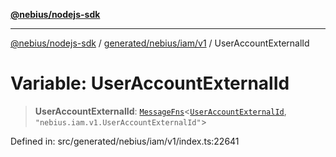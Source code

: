 [**@nebius/nodejs-sdk**](../../../../../README.md)

***

[@nebius/nodejs-sdk](../../../../../README.md) / [generated/nebius/iam/v1](../README.md) / UserAccountExternalId

# Variable: UserAccountExternalId

> **UserAccountExternalId**: [`MessageFns`](../../../../../runtime/protos/core/interfaces/MessageFns.md)\<[`UserAccountExternalId`](../interfaces/UserAccountExternalId.md), `"nebius.iam.v1.UserAccountExternalId"`\>

Defined in: src/generated/nebius/iam/v1/index.ts:22641
